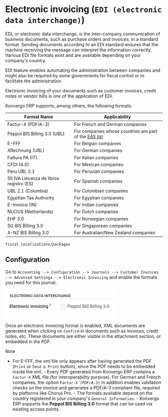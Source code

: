 # Electronic invoicing (`EDI (electronic data interchange)`)

EDI, or electronic data interchange, is the inter-company communication
of business documents, such as purchase orders and invoices, in a
standard format. Sending documents according to an EDI standard ensures
that the machine receiving the message can interpret the information
correctly. Various EDI file formats exist and are available depending on
your company's country.

EDI feature enables automating the administration between companies and
might also be required by some governments for fiscal control or to
facilitate the administration.

Electronic invoicing of your documents such as customer invoices, credit
notes or vendor bills is one of the application of EDI.

Konvergo ERP supports, among others, the following formats.

| Format Name                              | Applicability                                                                                                    |
|------------------------------------------|------------------------------------------------------------------------------------------------------------------|
| Factur-X (PDF/A-3)                       | For French and German companies                                                                                  |
| Peppol BIS Billing 3.0 (UBL)             | For companies whose countries are part of the [EAS list](https://docs.peppol.eu/poacc/billing/3.0/codelist/eas/) |
| E-FFF                                    | For Belgian companies                                                                                            |
| XRechnung (UBL)                          | For German companies                                                                                             |
| Fattura PA (IT)                          | For Italian companies                                                                                            |
| CFDI (4.0)                               | For Mexican companies                                                                                            |
| Peru UBL 2.1                             | For Peruvian companies                                                                                           |
| SII IVA Llevanza de libros registro (ES) | For Spanish companies                                                                                            |
| UBL 2.1 (Columbia)                       | For Colombian companies                                                                                          |
| Egyptian Tax Authority                   | For Egyptian companies                                                                                           |
| E-Invoice (IN)                           | For Indian companies                                                                                             |
| NLCIUS (Netherlands)                     | For Dutch companies                                                                                              |
| EHF 3.0                                  | For Norwegian companies                                                                                          |
| SG BIS Billing 3.0                       | For Singaporean companies                                                                                        |
| A-NZ BIS Billing 3.0                     | For Australian/New Zealand companies                                                                             |

<div class="seealso">

`fiscal_localizations/packages`

</div>

## Configuration

Go to
`Accounting --> Configuration --> Journals --> Customer Invoices --> Advanced
Settings --> Electronic Invoicing` and enable the formats you need for
this journal.

<img src="electronic_invoicing/formats.png" class="align-center"
alt="Select the EDI format you need" />

Once an electronic invoicing format is enabled, XML documents are
generated when clicking on `Confirm` in documents such as invoices,
credit notes, etc. These documents are either visible in the attachment
section, or embedded in the PDF.

> [!NOTE]
> - For E-FFF, the xml file only appears after having generated the PDF
> (`Print` or `Send & Print` button), since the PDF needs to be embedded
> inside the xml. - Every PDF generated from Konvergo ERP contains a `Factur-X`
> XML file (for interoperability purpose). For German and French
> companies, the option `Factur-X (PDF/A-3)` in addition enables
> validation checks on the invoice and generates a PDF/A-3 compliant
> file, required by plaftorms like Chorus Pro. - The formats available
> depend on the country registered in your company's `General
> Information`. - Konvergo ERP supports the **Peppol BIS Billing 3.0** format
> that can be used via existing access points.
